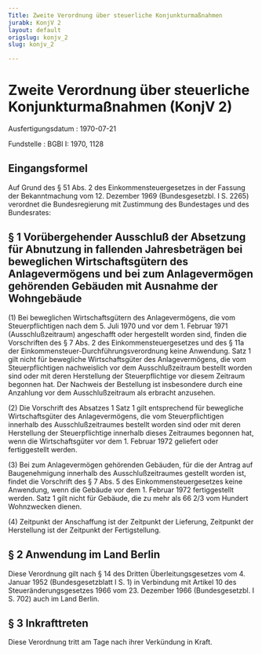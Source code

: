 ```yaml
---
Title: Zweite Verordnung über steuerliche Konjunkturmaßnahmen
jurabk: KonjV 2
layout: default
origslug: konjv_2
slug: konjv_2

---
```


# Zweite Verordnung über steuerliche Konjunkturmaßnahmen (KonjV 2)

Ausfertigungsdatum
:   1970-07-21

Fundstelle
:   BGBl I: 1970, 1128

## Eingangsformel

Auf Grund des § 51 Abs. 2 des Einkommensteuergesetzes in der Fassung
der Bekanntmachung vom 12. Dezember 1969 (Bundesgesetzbl. I S. 2265)
verordnet die Bundesregierung mit Zustimmung des Bundestages und des
Bundesrates:

## § 1 Vorübergehender Ausschluß der Absetzung für Abnutzung in fallenden Jahresbeträgen bei beweglichen Wirtschaftsgütern des Anlagevermögens und bei zum Anlagevermögen gehörenden Gebäuden mit Ausnahme der Wohngebäude

(1) Bei beweglichen Wirtschaftsgütern des Anlagevermögens, die vom
Steuerpflichtigen nach dem 5. Juli 1970 und vor dem 1. Februar 1971
(Ausschlußzeitraum) angeschafft oder hergestellt worden sind, finden
die Vorschriften des § 7 Abs. 2 des Einkommensteuergesetzes und des §
11a der Einkommensteuer-Durchführungsverordnung keine Anwendung. Satz
1 gilt nicht für bewegliche Wirtschaftsgüter des Anlagevermögens, die
vom Steuerpflichtigen nachweislich vor dem Ausschlußzeitraum bestellt
worden sind oder mit deren Herstellung der Steuerpflichtige vor diesem
Zeitraum begonnen hat. Der Nachweis der Bestellung ist insbesondere
durch eine Anzahlung vor dem Ausschlußzeitraum als erbracht anzusehen.

(2) Die Vorschrift des Absatzes 1 Satz 1 gilt entsprechend für
bewegliche Wirtschaftsgüter des Anlagevermögens, die vom
Steuerpflichtigen innerhalb des Ausschlußzeitraumes bestellt worden
sind oder mit deren Herstellung der Steuerpflichtige innerhalb dieses
Zeitraumes begonnen hat, wenn die Wirtschaftsgüter vor dem 1. Februar
1972 geliefert oder fertiggestellt werden.

(3) Bei zum Anlagevermögen gehörenden Gebäuden, für die der Antrag auf
Baugenehmigung innerhalb des Ausschlußzeitraumes gestellt worden ist,
findet die Vorschrift des § 7 Abs. 5 des Einkommensteuergesetzes keine
Anwendung, wenn die Gebäude vor dem 1. Februar 1972 fertiggestellt
werden. Satz 1 gilt nicht für Gebäude, die zu mehr als 66 2/3 vom
Hundert Wohnzwecken dienen.

(4) Zeitpunkt der Anschaffung ist der Zeitpunkt der Lieferung,
Zeitpunkt der Herstellung ist der Zeitpunkt der Fertigstellung.

## § 2 Anwendung im Land Berlin

Diese Verordnung gilt nach § 14 des Dritten Überleitungsgesetzes vom
4\. Januar 1952 (Bundesgesetzblatt I S. 1) in Verbindung mit Artikel 10
des Steueränderungsgesetzes 1966 vom 23. Dezember 1966
(Bundesgesetzbl. I S. 702) auch im Land Berlin.

## § 3 Inkrafttreten

Diese Verordnung tritt am Tage nach ihrer Verkündung in Kraft.


